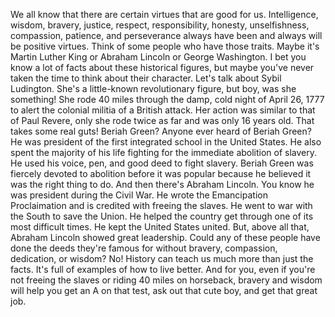 
We all know that there are certain virtues
that are good for us.
Intelligence,
wisdom,
bravery,
justice,
respect,
responsibility,
honesty,
unselfishness,
compassion,
patience,
and perseverance
always have been and always will be positive virtues.
Think of some people who have those traits.
Maybe it&#39;s Martin Luther King
or Abraham Lincoln
or George Washington.
I bet you know a lot of facts
about these historical figures,
but maybe you&#39;ve never taken the time
to think about their character.
Let&#39;s talk about Sybil Ludington.
She&#39;s a little-known revolutionary figure,
but boy, was she something!
She rode 40 miles through the damp, cold night
of April 26, 1777
to alert the colonial militia of a British attack.
Her action was similar to that of Paul Revere,
only she rode twice as far
and was only 16 years old.
That takes some real guts!
Beriah Green?
Anyone ever heard of Beriah Green?
He was president of the first integrated school
in the United States.
He also spent the majority of his life
fighting for the immediate abolition of slavery.
He used his voice,
pen,
and good deed to fight slavery.
Beriah Green was fiercely devoted to abolition
before it was popular
because he believed it was the right thing to do.
And then there&#39;s Abraham Lincoln.
You know he was president during the Civil War.
He wrote the Emancipation Proclaimation
and is credited with freeing the slaves.
He went to war with the South to save the Union.
He helped the country get through
one of its most difficult times.
He kept the United States united.
But, above all that,
Abraham Lincoln showed great leadership.
Could any of these people
have done the deeds they&#39;re famous for
without bravery,
compassion,
dedication,
or wisdom?
No!
History can teach us much more than just the facts.
It&#39;s full of examples of how to live better.
And for you,
even if you&#39;re not freeing the slaves
or riding 40 miles on horseback,
bravery and wisdom will help you get an A on that test,
ask out that cute boy,
and get that great job.
